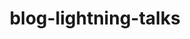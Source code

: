 ---
layout: blog-by-tag
title: blog-lightning-talks
permalink: blog/tag/lightning-talks/
colour: aqua
category: lightning-talks
---